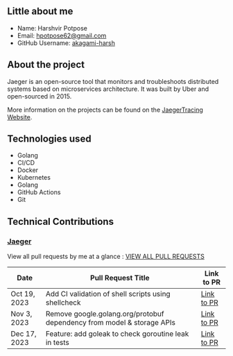 
## Little about me

- Name: Harshvir Potpose
- Email: <hpotpose62@gmail.com>
- GitHub Username: [akagami-harsh](https://github.com/akagami-harsh)

## About the project

Jaeger is an open-source tool that monitors and troubleshoots distributed systems based on microservices architecture. It was built by Uber and open-sourced in 2015.

More information on the projects can be found on the [JaegerTracing Website](https://www.jaegertracing.io/).

## Technologies used

- Golang
- CI/CD
- Docker
- Kubernetes
- Golang
- GitHub Actions
- Git

## Technical Contributions

### [Jaeger](https://github.com/jaegertracing/jaeger)

View all pull requests by me at a glance : [VIEW ALL PULL REQUESTS](https://github.com/jaegertracing/jaeger/pulls?q=is%3Apr+author%3Aakagami-harsh+is%3Aclosed)

| Date | Pull Request Title | Link to PR |
| --- | --- | --- |
| Oct 19, 2023 | Add CI validation of shell scripts using shellcheck  | [Link to PR](https://github.com/jaegertracing/jaeger/pull/4826) |
| Nov 3, 2023 | Remove google.golang.org/protobuf dependency from model & storage APIs | [Link to PR](https://github.com/jaegertracing/jaeger/pull/5010) |
| Dec 17, 2023 | Feature: add goleak to check goroutine leak in tests | [Link to PR](https://github.com/jaegertracing/jaeger/pull/5010) |
